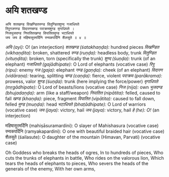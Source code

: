 # अयि शतखण्ड

```
अयि शतखण्ड विखण्डितरुण्ड वितुण्डितशुण्द गजाधिपते
रिपुगजगण्ड विदारणचण्ड पराक्रमशुण्ड मृगाधिपते ।
निजभुजदण्ड निपातितखण्ड विपातितमुण्ड भटाधिपते
जय जय हे महिषासुरमर्दिनि रम्यकपर्दिनि शैलसुते ॥ ४ ॥
```

*अयि (ayi):* O! (an interjection)
*शतखण्ड (śatakhaṇḍa):* hundred pieces
*विखण्डित (vikhaṇḍita):* broken, shattered
*रुण्ड (ruṇḍa):* headless body, trunk
*वितुण्डित (vituṇḍita):* broken, torn (specifically the trunk)
*शुण्द (śuṇḍa):* trunk (of an elephant)
*गजाधिपते (gajādhipate):* O Lord of elephants (vocative case)
*रिपु (ripu):* enemy
*गज (gaja):* elephant
*गण्ड (gaṇḍa):* cheek (of an elephant)
*विदारण (vidāraṇa):* tearing, splitting
*चण्ड (caṇḍa):* fierce, violent
*पराक्रम (parākrama):* prowess, valor
*शुण्ड (śuṇḍa):* trunk (here implying the force/power)
*मृगाधिपते (mṛgādhipate):* O Lord of beasts/lions (vocative case)
*निज (nija):* own
*भुजदण्ड (bhujadaṇḍa):* arm (like a staff/weapon)
*निपातित (nipātita):* felled, caused to fall
*खण्ड (khaṇḍa):* piece, fragment
*विपातित (vipātita):* caused to fall down, felled
*मुण्ड (muṇḍa):* head
*भटाधिपते (bhaṭādhipate):* O Lord of warriors (vocative case)
*जय (jaya):* victory, hail
*जय (jaya):* victory, hail
*हे (he): O!* (an interjection)

महिषासुरमर्दिनि (mahiṣāsuramardini): O slayer of Mahishasura (vocative case)
रम्यकपर्दिनि (ramyakapardini): O one with beautiful braided hair (vocative case)
शैलसुते (śailasute): O daughter of the mountain (Himavan, Parvati) (vocative case)


Oh Goddess who breaks the heads of ogres,
In to hundreds of pieces,
Who cuts the trunks of elephants in battle,
Who rides on the valorous lion,
Which tears the heads of elephants to pieces,
Who severs the heads of the generals of the enemy,
With her own arms,
